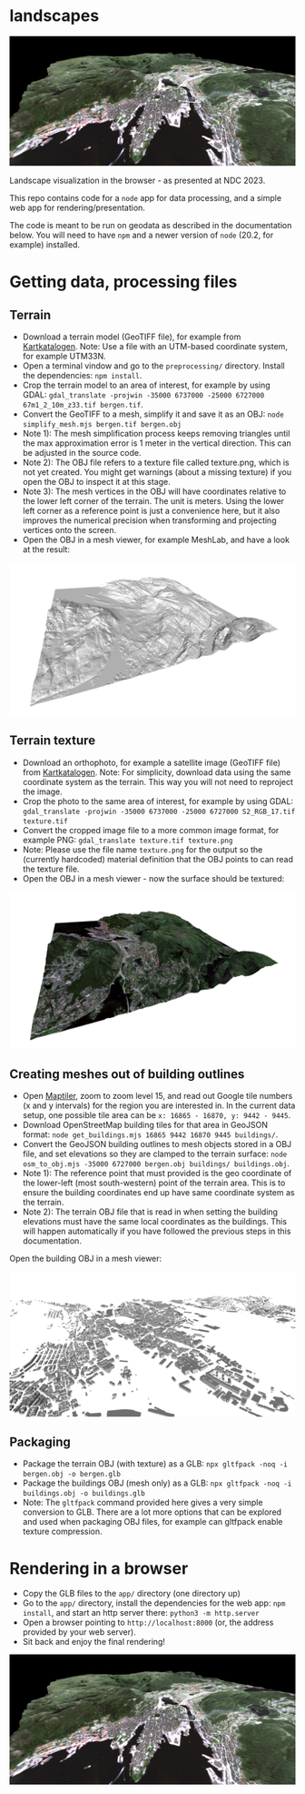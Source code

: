 # landscapes

![](https://github.com/kristoffer-dyrkorn/landscapes/blob/main/images/result.jpg)

Landscape visualization in the browser - as presented at NDC 2023.

This repo contains code for a `node` app for data processing, and a simple web app for rendering/presentation.

The code is meant to be run on geodata as described in the documentation below. You will need to have `npm` and a newer version of `node` (20.2, for example) installed.

# Getting data, processing files

## Terrain

- Download a terrain model (GeoTIFF file), for example from [Kartkatalogen](https://kartkatalog.geonorge.no/metadata/dtm-10-terrengmodell-utm33/dddbb667-1303-4ac5-8640-7ec04c0e3918). Note: Use a file with an UTM-based coordinate system, for example UTM33N.
- Open a terminal vindow and go to the `preprocessing/` directory. Install the dependencies: `npm install`.
- Crop the terrain model to an area of interest, for example by using GDAL: `gdal_translate -projwin -35000 6737000 -25000 6727000 67m1_2_10m_z33.tif bergen.tif`.
- Convert the GeoTIFF to a mesh, simplify it and save it as an OBJ: `node simplify_mesh.mjs bergen.tif bergen.obj`
- Note 1): The mesh simplification process keeps removing triangles until the max approximation error is 1 meter in the vertical direction. This can be adjusted in the source code.
- Note 2): The OBJ file refers to a texture file called texture.png, which is not yet created. You might get warnings (about a missing texture) if you open the OBJ to inspect it at this stage.
- Note 3): The mesh vertices in the OBJ will have coordinates relative to the lower left corner of the terrain. The unit is meters. Using the lower left corner as a reference point is just a convenience here, but it also improves the numerical precision when transforming and projecting vertices onto the screen.
- Open the OBJ in a mesh viewer, for example MeshLab, and have a look at the result:

![](https://github.com/kristoffer-dyrkorn/landscapes/blob/main/images/mesh-large.jpg)

## Terrain texture

- Download an orthophoto, for example a satellite image (GeoTIFF file) from [Kartkatalogen](https://kartkatalog.geonorge.no/metadata/satellittdata-sentinel-2-skyfritt-opptak-norge-2022/2e996bf2-9b7b-4700-8a26-c1a8a274c136). Note: For simplicity, download data using the same coordinate system as the terrain. This way you will not need to reproject the image.
- Crop the photo to the same area of interest, for example by using GDAL: `gdal_translate -projwin -35000 6737000 -25000 6727000 S2_RGB_17.tif texture.tif`
- Convert the cropped image file to a more common image format, for example PNG: `gdal_translate texture.tif texture.png`
- Note: Please use the file name `texture.png` for the output so the (currently hardcoded) material definition that the OBJ points to can read the texture file.
- Open the OBJ in a mesh viewer - now the surface should be textured:

![](https://github.com/kristoffer-dyrkorn/landscapes/blob/main/images/mesh-large-textured.jpg)

## Creating meshes out of building outlines

- Open [Maptiler](https://www.maptiler.com/google-maps-coordinates-tile-bounds-projection/), zoom to zoom level 15, and read out Google tile numbers (x and y intervals) for the region you are interested in. In the current data setup, one possible tile area can be `x: 16865 - 16870, y: 9442 - 9445`.
- Download OpenStreetMap building tiles for that area in GeoJSON format: `node get_buildings.mjs 16865 9442 16870 9445 buildings/`.
- Convert the GeoJSON building outlines to mesh objects stored in a OBJ file, and set elevations so they are clamped to the terrain surface: `node osm_to_obj.mjs -35000 6727000 bergen.obj buildings/ buildings.obj`.
- Note 1): The reference point that must provided is the geo coordinate of the lower-left (most south-western) point of the terrain area. This is to ensure the building coordinates end up have same coordinate system as the terrain.
- Note 2): The terrain OBJ file that is read in when setting the building elevations must have the same local coordinates as the buildings. This will happen automatically if you have followed the previous steps in this documentation.

Open the building OBJ in a mesh viewer:

![](https://github.com/kristoffer-dyrkorn/landscapes/blob/main/images/buildings.jpg)

## Packaging

- Package the terrain OBJ (with texture) as a GLB: `npx gltfpack -noq -i bergen.obj -o bergen.glb`
- Package the buildings OBJ (mesh only) as a GLB: `npx gltfpack -noq -i buildings.obj -o buildings.glb `
- Note: The `gltfpack` command provided here gives a very simple conversion to GLB. There are a lot more options that can be explored and used when packaging OBJ files, for example can gltfpack enable texture compression.

# Rendering in a browser

- Copy the GLB files to the `app/` directory (one directory up)
- Go to the `app/` directory, install the dependencies for the web app: `npm install`, and start an http server there: `python3 -m http.server`
- Open a browser pointing to `http://localhost:8000` (or, the address provided by your web server).
- Sit back and enjoy the final rendering!

![](https://github.com/kristoffer-dyrkorn/landscapes/blob/main/images/result.jpg)
